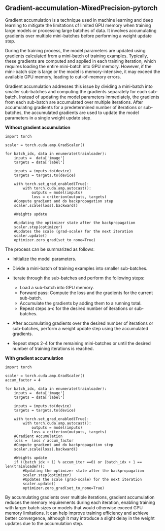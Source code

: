 ## Gradient-accumulation-MixedPrecision-pytorch



Gradient accumulation is a technique used in machine learning and deep learning to mitigate the limitations of limited GPU memory when training large models or processing large batches of data. It involves accumulating gradients over multiple mini-batches before performing a weight update step.

During the training process, the model parameters are updated using gradients calculated from a mini-batch of training examples. Typically, these gradients are computed and applied in each training iteration, which requires loading the entire mini-batch into GPU memory. However, if the mini-batch size is large or the model is memory-intensive, it may exceed the available GPU memory, leading to out-of-memory errors.

Gradient accumulation addresses this issue by dividing a mini-batch into smaller sub-batches and computing the gradients separately for each sub-batch. Instead of updating the model parameters immediately, the gradients from each sub-batch are accumulated over multiple iterations. After accumulating gradients for a predetermined number of iterations or sub-batches, the accumulated gradients are used to update the model parameters in a single weight update step.


**Without gradient accumulation**
```
import torch

scaler = torch.cuda.amp.GradScaler()

for batch_idx, data in enumerate(trainloader):
    inputs =  data['image']
    targets = data['label']
   
    inputs = inputs.to(device)
    targets = targets.to(device)
   
    with torch.set_grad_enabled(True):
        with torch.cuda.amp.autocast():
            outputs = model(inputs)
            loss = criterion(outputs, targets)
    #Compute gradient and do backpropagation step
    scaler.scale(loss).backward()
   
    #Weights update

    #Updating the optimizer state after the backpropagation
    scaler.step(optimizer)
    #Updates the scale (grad-scale) for the next iteration
    scaler.update()
    optimizer.zero_grad(set_to_none=True)
```

The process can be summarized as follows:

- Initialize the model parameters.
- Divide a mini-batch of training examples into smaller sub-batches.
- Iterate through the sub-batches and perform the following steps:
  
    -  Load a sub-batch into GPU memory.
    -  Forward pass: Compute the loss and the gradients for the current sub-batch.
    -  Accumulate the gradients by adding them to a running total.
    -  Repeat steps a-c for the desired number of iterations or sub-batches.
- After accumulating gradients over the desired number of iterations or sub-batches, perform a weight update step using the accumulated gradients.
- Repeat steps 2-4 for the remaining mini-batches or until the desired number of training iterations is reached.

**With gradient accumulation**


```
import torch

scaler = torch.cuda.amp.GradScaler()
accum_factor = 4

for batch_idx, data in enumerate(trainloader):
    inputs =  data['image']
    targets = data['label']
   
    inputs = inputs.to(device)
    targets = targets.to(device)
   
    with torch.set_grad_enabled(True):
        with torch.cuda.amp.autocast():
            outputs = model(inputs)
            loss = criterion(outputs, targets)
    #Gradient Accumulation
    loss =  loss / accum_factor
    #Compute gradient and do backpropagation step
    scaler.scale(loss).backward()
   
    #Weights update
    if ((batch_idx + 1) % accum_iter ==0) or (batch_idx + 1 == len(trainloader)):
        #Updating the optimizer state after the backpropagation
        scaler.step(optimizer)
        #Updates the scale (grad-scale) for the next iteration
        scaler.update()
        optimizer.zero_grad(set_to_none=True)
```
By accumulating gradients over multiple iterations, gradient accumulation reduces the memory requirements during each iteration, enabling training with larger batch sizes or models that would otherwise exceed GPU memory limitations. It can help improve training efficiency and achieve better convergence, although it may introduce a slight delay in the weight updates due to the accumulation step.

